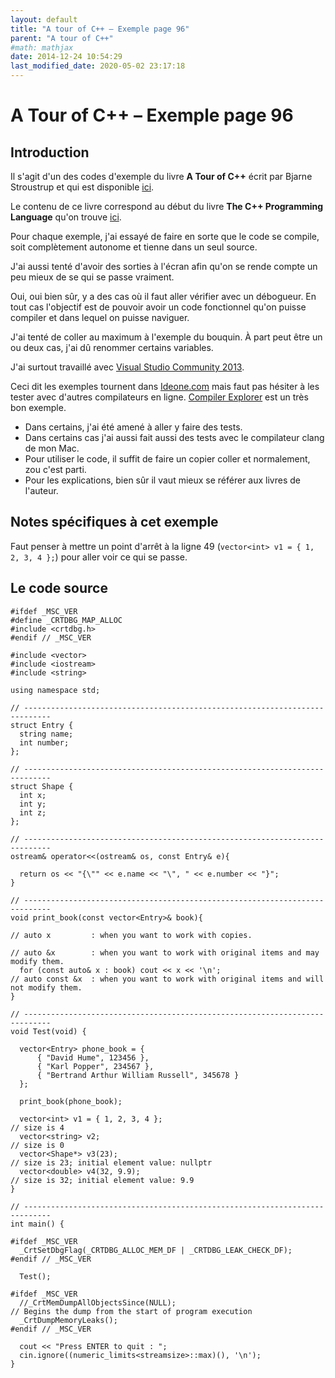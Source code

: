```yaml
---
layout: default
title: "A tour of C++ – Exemple page 96"
parent: "A tour of C++"
#math: mathjax
date: 2014-12-24 10:54:29
last_modified_date: 2020-05-02 23:17:18
---
```


# A Tour of C++ – Exemple page 96

## Introduction
Il s'agit d'un des codes d'exemple du livre **A Tour of C++** écrit par Bjarne Stroustrup et qui est disponible [ici](http://www.amazon.fr/Tour-C-Bjarne-Stroustrup/dp/0321958314/ref%3Dsr_1_1?ie=UTF8&qid=1416699327&sr=8-1&keywords=a+tour+of+c%2B%2B). 

Le contenu de ce livre correspond au début du livre **The C++ Programming Language** qu'on trouve [ici](http://www.amazon.fr/The-Programming-Language-Bjarne-Stroustrup/dp/0321563840/ref%3Dpd_sim_eb_3?ie=UTF8&refRID=0CR047TTJV1HA6CVA9XA).

Pour chaque exemple, j'ai essayé de faire en sorte que le code se compile, soit complètement autonome et tienne dans un seul source.

J'ai aussi tenté d'avoir des sorties à l'écran afin qu'on se rende compte un peu mieux de se qui se passe vraiment.

Oui, oui bien sûr, y a des cas où il faut aller vérifier avec un débogueur.
En tout cas l'objectif est de pouvoir avoir un code fonctionnel qu'on puisse compiler et dans lequel on puisse naviguer.

J'ai tenté de coller au maximum à l'exemple du bouquin. À part peut être un ou deux cas, j'ai dû renommer certains variables.

J'ai surtout travaillé avec [Visual Studio Community 2013](http://www.visualstudio.com/products/visual-studio-community-vs).

Ceci dit les exemples tournent dans [Ideone.com](http://ideone.com/) mais faut pas hésiter à les tester avec d'autres compilateurs en ligne. [Compiler Explorer](https://godbolt.org/) est un très bon exemple.

* Dans certains, j'ai été amené à aller y faire des tests.  
* Dans certains cas j'ai aussi fait aussi des tests avec le compilateur clang de mon Mac.  
* Pour utiliser le code, il suffit de faire un copier coller et normalement, zou c'est parti.  
* Pour les explications, bien sûr il vaut mieux se référer aux livres de l'auteur.  


## Notes spécifiques à cet exemple


Faut penser à mettre un point d'arrêt à la ligne 49 (`vector<int> v1 = { 1, 2, 3, 4 };`) pour aller voir ce qui se passe.


## Le code source

```
#ifdef _MSC_VER
#define _CRTDBG_MAP_ALLOC
#include <crtdbg.h>
#endif // _MSC_VER

#include <vector>
#include <iostream>
#include <string>

using namespace std;

// ----------------------------------------------------------------------------
struct Entry {
  string name;
  int number;
};

// ----------------------------------------------------------------------------
struct Shape {
  int x;
  int y;
  int z;
};

// ----------------------------------------------------------------------------
ostream& operator<<(ostream& os, const Entry& e){

  return os << "{\"" << e.name << "\", " << e.number << "}";
}

// ----------------------------------------------------------------------------
void print_book(const vector<Entry>& book){
                                                                                // auto x         : when you want to work with copies.
                                                                                // auto &x        : when you want to work with original items and may modify them.
  for (const auto& x : book) cout << x << '\n';                                 // auto const &x  : when you want to work with original items and will not modify them.
}

// ----------------------------------------------------------------------------
void Test(void) {

  vector<Entry> phone_book = {
      { "David Hume", 123456 },
      { "Karl Popper", 234567 },
      { "Bertrand Arthur William Russell", 345678 }
  };

  print_book(phone_book);

  vector<int> v1 = { 1, 2, 3, 4 };                                              // size is 4
  vector<string> v2;                                                            // size is 0
  vector<Shape*> v3(23);                                                        // size is 23; initial element value: nullptr
  vector<double> v4(32, 9.9);                                                   // size is 32; initial element value: 9.9
}

// ----------------------------------------------------------------------------
int main() {

#ifdef _MSC_VER
  _CrtSetDbgFlag(_CRTDBG_ALLOC_MEM_DF | _CRTDBG_LEAK_CHECK_DF);
#endif // _MSC_VER

  Test();

#ifdef _MSC_VER
  //_CrtMemDumpAllObjectsSince(NULL);                                             // Begins the dump from the start of program execution
  _CrtDumpMemoryLeaks();
#endif // _MSC_VER

  cout << "Press ENTER to quit : ";
  cin.ignore((numeric_limits<streamsize>::max)(), '\n');
}
```
